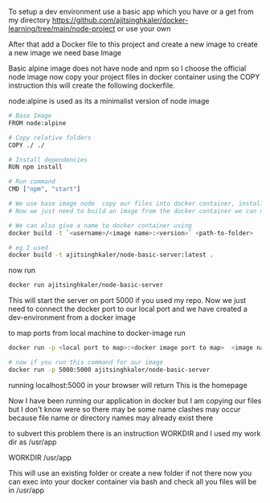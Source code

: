 To setup a dev environment use a basic app which you have or a get from my directory https://github.com/ajitsinghkaler/docker-learning/tree/main/node-project or use your own

After that add a Docker file to this project and  create a new image to create a new image we need base Image

Basic alpine image does not have node and npm so I choose the official node image now copy your project files in docker container using the COPY instruction
this will create the following dockerfile.

node:alpine is used as its  a minimalist version of node image

```bash
# Base Image
FROM node:alpine

# Copy relative folders
COPY ./ ./

# Install dependencies
RUN npm install

# Run command
CMD ["npm", "start"]

# We use base image node  copy our files into docker container, install dependencies the start our node server. 
# Now we just need to build an image from the docker container we can use docker build .

# We can also give a name to docker container using
docker build -t `<username>/<image name>:<version>` <path-to-folder>

# eg I used
docker build -t ajitsinghkaler/node-basic-server:latest .

```

now run 
```bash
docker run ajitsinghkaler/node-basic-server
```
This will start the server on port 5000 if you used my repo. Now we just need to connect the docker port to our local port and we have created a dev-environment from a docker image

to map ports from local machine to docker-image run
```bash
docker run -p <local port to map>:<docker image port to map>  <image name/image id>

# now if you run this command for our image 
docker run -p 5000:5000 ajitsinghkaler/node-basic-server
```

running localhost:5000 in your browser will return 
This is the homepage

Now I have been running our application in docker but I am copying our files but I don't know were so there may be some name clashes may occur because file name or directory names may already exist there

to subvert this problem there is an instruction WORKDIR and I used my work dir as /usr/app

WORKDIR /usr/app

This will use an existing folder or create a new folder if not there now you can exec into your docker container via bash and check all you files will be in /usr/app
